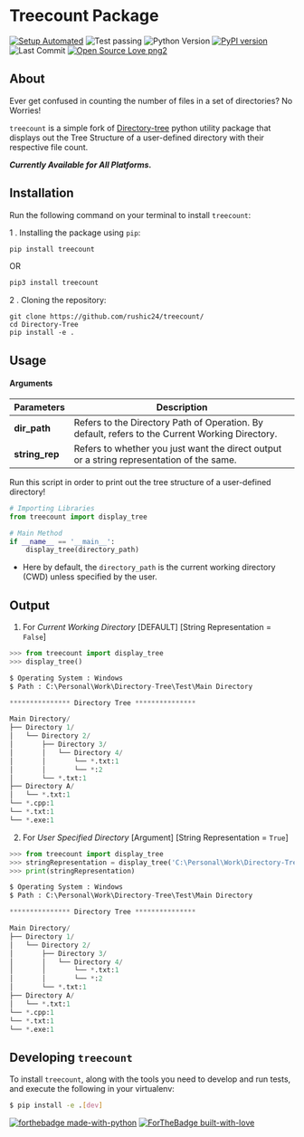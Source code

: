 # Treecount Package

[![Setup Automated](https://img.shields.io/badge/setup-automated-blue?logo=gitpod)](https://gitpod.io/from-referrer/)
![Test passing](https://img.shields.io/badge/Tests-passing-brightgreen.svg)
![Python Version](https://img.shields.io/badge/python-3.6+-brightgreen.svg)
[![PyPI version](https://badge.fury.io/py/directory-tree.svg)](https://badge.fury.io/py/directory-tree)
![Last Commit](https://img.shields.io/github/last-commit/rushic24/treecount?style=flat-square)
[![Open Source Love png2](https://badges.frapsoft.com/os/v2/open-source.png?v=103)](https://github.com/ellerbrock/open-source-badges/)


## About 

Ever get confused in counting the number of files in a set of directories? No Worries!

`treecount` is a simple fork of [Directory-tree](https://github.com/rahulbordoloi/Directory-Tree) python utility package that displays out the Tree Structure of a user-defined directory with their respective file count.

<b><i> Currently Available for All Platforms.  </i></b>

## Installation

Run the following command on your terminal to install `treecount`: 

1 .  Installing the package using `pip`:
```python
pip install treecount
```
OR

```python
pip3 install treecount
```

2 . Cloning the repository:

```
git clone https://github.com/rushic24/treecount/
cd Directory-Tree
pip install -e .
```

## Usage

<h4> Arguments </h4>


| __Parameters__ | __Description__ |
|    ---         |       ---       |
| __dir_path__ | Refers to the Directory Path of Operation. By default, refers to the Current Working Directory. |
| __string_rep__ | Refers to whether you just want the direct output or a string representation of the same. |


Run this script in order to print out the tree structure of a user-defined directory!

```python
# Importing Libraries
from treecount import display_tree

# Main Method
if __name__ == '__main__':
    display_tree(directory_path)
```

*   Here by default, the `directory_path` is the current working directory (CWD) unless specified by the user.

## Output

1. For <i>Current Working Directory</i> [DEFAULT] [String Representation = `False`]

```python
>>> from treecount import display_tree
>>> display_tree()

$ Operating System : Windows
$ Path : C:\Personal\Work\Directory-Tree\Test\Main Directory

*************** Directory Tree ***************

Main Directory/
├── Directory 1/
│   └── Directory 2/
│       ├── Directory 3/
│       │   └── Directory 4/
│       │       └── *.txt:1
│       │       └── *:2
│       └── *.txt:1
├── Directory A/
│   └── *.txt:1
└── *.cpp:1
└── *.txt:1
└── *.exe:1


```

2. For <i>User Specified Directory</i> [Argument] [String Representation = `True`]

```python
>>> from treecount import display_tree
>>> stringRepresentation = display_tree('C:\Personal\Work\Directory-Tree\Test\Main Directory', string_rep = True)
>>> print(stringRepresentation)

$ Operating System : Windows
$ Path : C:\Personal\Work\Directory-Tree\Test\Main Directory

*************** Directory Tree ***************

Main Directory/
├── Directory 1/
│   └── Directory 2/
│       ├── Directory 3/
│       │   └── Directory 4/
│       │       └── *.txt:1
│       │       └── *:2
│       └── *.txt:1
├── Directory A/
│   └── *.txt:1
└── *.cpp:1
└── *.txt:1
└── *.exe:1


```

## Developing `treecount`

To install `treecount`, along with the tools you need to develop and run tests, and execute the following in your virtualenv:

```bash
$ pip install -e .[dev]
```

[![forthebadge made-with-python](http://ForTheBadge.com/images/badges/made-with-python.svg)](https://www.python.org/)
[![ForTheBadge built-with-love](http://ForTheBadge.com/images/badges/built-with-love.svg)](https://github.com/rushic24/)
